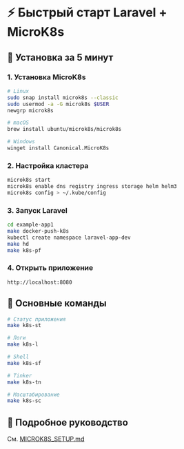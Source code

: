 # ⚡ Быстрый старт Laravel + MicroK8s

## 🚀 Установка за 5 минут

### 1. Установка MicroK8s
```bash
# Linux
sudo snap install microk8s --classic
sudo usermod -a -G microk8s $USER
newgrp microk8s

# macOS
brew install ubuntu/microk8s/microk8s

# Windows
winget install Canonical.MicroK8s
```

### 2. Настройка кластера
```bash
microk8s start
microk8s enable dns registry ingress storage helm helm3
microk8s config > ~/.kube/config
```

### 3. Запуск Laravel
```bash
cd example-app1
make docker-push-k8s
kubectl create namespace laravel-app-dev
make hd
make k8s-pf
```

### 4. Открыть приложение
```
http://localhost:8080
```

## 🔧 Основные команды

```bash
# Статус приложения
make k8s-st

# Логи
make k8s-l

# Shell
make k8s-sf

# Tinker
make k8s-tn

# Масштабирование
make k8s-sc
```

## 📖 Подробное руководство
См. [MICROK8S_SETUP.md](MICROK8S_SETUP.md) 